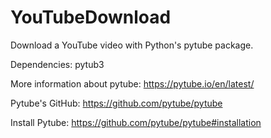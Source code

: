 # YouTubeDownload
Download a YouTube video with Python's pytube package. 

Dependencies: pytub3

More information about pytube: https://pytube.io/en/latest/


Pytube's GitHub: https://github.com/pytube/pytube


Install Pytube: https://github.com/pytube/pytube#installation
